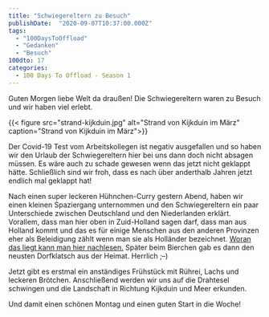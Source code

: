 ```yaml
---
title: "Schwiegereltern zu Besuch"
publishDate:  "2020-09-07T10:37:00.000Z"
tags: 
  - "100DaysToOffload"
  - "Gedanken"
  - "Besuch"
100dto: 17
categories:
  - 100 Days To Offload - Season 1
---
```


Guten Morgen liebe Welt da draußen! Die Schwiegereltern waren zu Besuch und wir haben viel erlebt.

{{< figure src="strand-kijkduin.jpg" alt="Strand von Kijkduin im März" caption="Strand von Kijkduin im März">}}

<!--more-->

Der Covid-19 Test vom Arbeitskollegen ist negativ ausgefallen und so haben wir den Urlaub der Schwiegereltern hier bei uns dann doch nicht absagen müssen. Es wäre auch zu schade gewesen wenn das jetzt nicht geklappt hätte. Schließlich sind wir froh, dass es nach über anderthalb Jahren jetzt endlich mal geklappt hat!

Nach einen super leckeren Hühnchen-Curry gestern Abend, haben wir einen kleinen Spaziergang unternommen und den Schwiegereltern ein paar Unterschiede zwischen Deutschland und den Niederlanden erklärt. Vorallem, dass man hier oben in Zuid-Holland sagen darf, dass man aus Holland kommt und das es für einige Menschen aus den anderen Provinzen eher als Beleidigung zählt wenn man sie als Holländer bezeichnet. [Woran das liegt kann man hier nachlesen.](https://www.holland.com/de/tourist/informationen/allgemein/niederlande-oder-holland.htm) Später beim Bierchen gab es dann den neusten Dorfklatsch aus der Heimat. Herrlich ;–)

Jetzt gibt es erstmal ein anständiges Frühstück mit Rührei, Lachs und leckeren Brötchen. Anschließend werden wir uns auf die Drahtesel schwingen und die Landschaft in Richtung Kijkduin und Meer erkunden.

Und damit einen schönen Montag und einen guten Start in die Woche!
